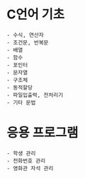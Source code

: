 # C언어 기초
    - 수식, 연산자
    - 조건문, 반복문
    - 배열
    - 함수
    - 포인터
    - 문자열
    - 구조체
    - 동적할당
    - 파일입출력, 전처리기
    - 기타 문법

# 응용 프로그램
    - 학생 관리
    - 전화번호 관리
    - 영화관 자석 관리
